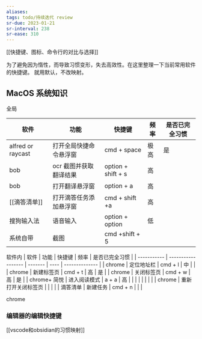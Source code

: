 ```yaml
---
aliases: 
tags: todo/持续迭代 review
sr-due: 2023-01-21
sr-interval: 238
sr-ease: 310
---
```


[[快捷键、图标、命令行的对比与选择]]

为了避免因为惰性，而导致习惯变形，失去高效性。在这里整理一下当前常用软件的快捷键。
就用默认，不改映射。

## MacOS 系统知识

全局

| 软件              | 功能                   | 快捷键             | 频率 | 是否已完全习惯 |
| ----------------- | ---------------------- | ------------------ | ---- | -------------- |
| alfred or raycast | 打开全局快捷命令悬浮窗 | cmd + space        | 极高 | 是             |
| bob               | ocr 截图并获取翻译结果  | option + shift + s | 高   |                |
| bob               | 打开翻译悬浮窗         | option + a         | 高   |                |
| [[滴答清单]]      | 打开滴答任务添加悬浮窗 | cmd + shift +a     | 高   |                |
| 搜狗输入法        | 语音输入               | option + option    | 低   |                |
| 系统自带          | 截图                   | cmd +shift + 5                   |      |                |

软件内
| 软件        | 功能               | 快捷键  | 频率 | 是否已完全习惯 |
| ----------- | ------------------ | ------- | ---- | -------------- |
| chrome      | 定位地址栏         | cmd + l | 中   |                |
| chrome      | 新建标签页         | cmd + t | 高   | 是             |
| chrome      | 关闭标签页         | cmd + w | 高   | 是             |
| chrome+ 简悦 | 进入阅读模式       | a + a   | 高     |                |
|             |                    |         |      |                |
| chrome      | 重新打开关闭标签页 |         |      |                |
| 滴答清单    | 新建任务           |  cmd + n       |      |                |

chrome

### 编辑器的编辑快捷键

[[vscode和obsidian的习惯映射]]
